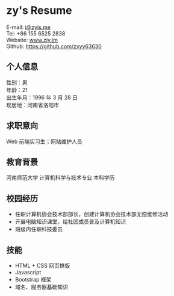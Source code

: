 # zy's Resume

E-mail: i@zyis.me  
Tel: +86 155 6525 2838  
Website: www.ziy.im   
Github: https://github.com/zxyy63630  

## 个人信息

性别：男  
年龄：21  
出生年月：1996 年 3 月 28 日  
现居地：河南省洛阳市  

## 求职意向

Web 前端实习生；网站维护人员  

## 教育背景

河南师范大学  计算机科学与技术专业  本科学历  

## 校园经历

- 任职计算机协会技术部部长，创建计算机协会技术部无偿维修活动  
- 开展电脑知识课堂，给社团成员普及计算机知识  
- 班级内任职科技委员  

## 技能

- HTML + CSS 网页排版  
- Javascript  
- Bootstrap 框架  
- 域名、服务器基础知识  

